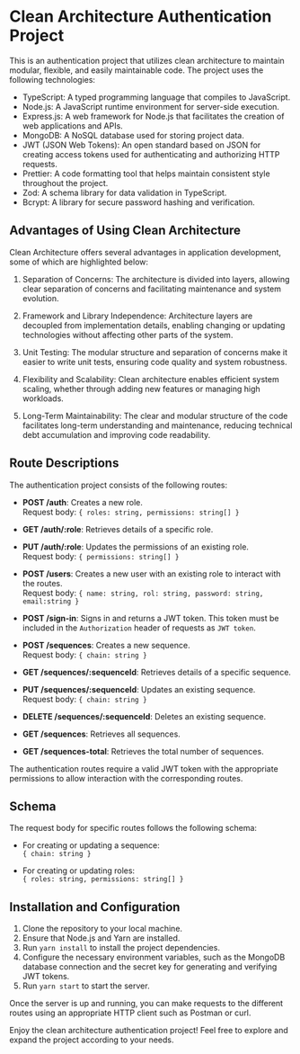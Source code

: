 # Clean Architecture Authentication Project

This is an authentication project that utilizes clean architecture to maintain modular, flexible, and easily maintainable code. The project uses the following technologies:

- TypeScript: A typed programming language that compiles to JavaScript.
- Node.js: A JavaScript runtime environment for server-side execution.
- Express.js: A web framework for Node.js that facilitates the creation of web applications and APIs.
- MongoDB: A NoSQL database used for storing project data.
- JWT (JSON Web Tokens): An open standard based on JSON for creating access tokens used for authenticating and authorizing HTTP requests.
- Prettier: A code formatting tool that helps maintain consistent style throughout the project.
- Zod: A schema library for data validation in TypeScript.
- Bcrypt: A library for secure password hashing and verification.

## Advantages of Using Clean Architecture

Clean Architecture offers several advantages in application development, some of which are highlighted below:

1. Separation of Concerns: The architecture is divided into layers, allowing clear separation of concerns and facilitating maintenance and system evolution.

2. Framework and Library Independence: Architecture layers are decoupled from implementation details, enabling changing or updating technologies without affecting other parts of the system.

3. Unit Testing: The modular structure and separation of concerns make it easier to write unit tests, ensuring code quality and system robustness.

4. Flexibility and Scalability: Clean architecture enables efficient system scaling, whether through adding new features or managing high workloads.

5. Long-Term Maintainability: The clear and modular structure of the code facilitates long-term understanding and maintenance, reducing technical debt accumulation and improving code readability.

## Route Descriptions

The authentication project consists of the following routes:

- **POST /auth**: Creates a new role.  
  Request body: `{ roles: string, permissions: string[] }`

- **GET /auth/:role**: Retrieves details of a specific role.

- **PUT /auth/:role**: Updates the permissions of an existing role.  
  Request body: `{ permissions: string[] }`

- **POST /users**: Creates a new user with an existing role to interact with the routes.  
  Request body: `{ name: string, rol: string, password: string, email:string }`

- **POST /sign-in**: Signs in and returns a JWT token. This token must be included in the `Authorization` header of requests as `JWT token`.

- **POST /sequences**: Creates a new sequence.  
  Request body: `{ chain: string }`

- **GET /sequences/:sequenceId**: Retrieves details of a specific sequence.

- **PUT /sequences/:sequenceId**: Updates an existing sequence.  
  Request body: `{ chain: string }`

- **DELETE /sequences/:sequenceId**: Deletes an existing sequence.

- **GET /sequences**: Retrieves all sequences.

- **GET /sequences-total**: Retrieves the total number of sequences.

The authentication routes require a valid JWT token with the appropriate permissions to allow interaction with the corresponding routes.

## Schema

The request body for specific routes follows the following schema:

- For creating or updating a sequence:  
  `{ chain: string }`

- For creating or updating roles:  
  `{ roles: string, permissions: string[] }`

## Installation and Configuration

1. Clone the repository to your local machine.
2. Ensure that Node.js and Yarn are installed.
3. Run `yarn install` to install the project dependencies.
4. Configure the necessary environment variables, such as the MongoDB database connection and the secret key for generating and verifying JWT tokens.
5. Run `yarn start` to start the server.

Once the server is up and running, you can make requests to the different routes using an appropriate HTTP client such as Postman or curl.

Enjoy the clean architecture authentication project! Feel free to explore and expand the project according to your needs.
